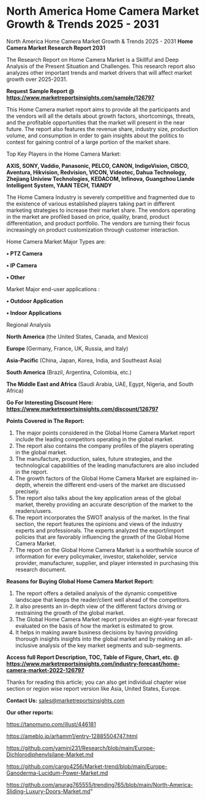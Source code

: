 # North America Home Camera Market Growth & Trends 2025 - 2031
 North America Home Camera Market Growth & Trends 2025 - 2031
<strong>Home Camera Market Research Report 2031</strong>

The Research Report on Home Camera Market is a Skillful and Deep Analysis of the Present Situation and Challenges. This research report also analyzes other important trends and market drivers that will affect market growth over 2025-2031.

<strong>Request Sample Report @ <a href=https://www.marketreportsinsights.com/sample/126797>https://www.marketreportsinsights.com/sample/126797</a></strong>

This Home Camera market report aims to provide all the participants and the vendors will all the details about growth factors, shortcomings, threats, and the profitable opportunities that the market will present in the near future. The report also features the revenue share, industry size, production volume, and consumption in order to gain insights about the politics to contest for gaining control of a large portion of the market share.

Top Key Players in the Home Camera Market:

<strong>AXIS, SONY, Vaddio, Panasonic, PELCO, CANON, IndigoVision, CISCO, Aventura, Hikvision, Redvision, VICON, Videotec, Dahua Technology, Zhejiang Uniview Technologies, KEDACOM, Infinova, Guangzhou Liande Intelligent System, YAAN TECH, TIANDY</strong>

The Home Camera Industry is severely competitive and fragmented due to the existence of various established players taking part in different marketing strategies to increase their market share. The vendors operating in the market are profiled based on price, quality, brand, product differentiation, and product portfolio. The vendors are turning their focus increasingly on product customization through customer interaction.

Home Camera Market Major Types are:

<strong>• PTZ Camera

• IP Camera

• Other</strong>

Market Major end-user applications :

<strong>• Outdoor Application

• Indoor Applications</strong>

Regional Analysis

</u><strong><b>North America</b></strong> (the United States, Canada, and Mexico)

<strong><b>Europe </b></strong>(Germany, France, UK, Russia, and Italy)

<strong><b>Asia-Pacific</b></strong> (China, Japan, Korea, India, and Southeast Asia)

<strong><b>South America</b></strong> (Brazil, Argentina, Colombia, etc.)

<strong><b>The Middle East and Africa</b></strong> (Saudi Arabia, UAE, Egypt, Nigeria, and South Africa)

<strong>Go For Interesting Discount Here: <a href=https://www.marketreportsinsights.com/discount/126797>https://www.marketreportsinsights.com/discount/126797</a></strong>

<strong>Points Covered in The Report:</strong>
<ol>
  <li>The major points considered in the Global Home Camera Market report include the leading competitors operating in the global market.</li>
  <li>The report also contains the company profiles of the players operating in the global market.</li>
  <li>The manufacture, production, sales, future strategies, and the technological capabilities of the leading manufacturers are also included in the report.</li>
  <li>The growth factors of the Global Home Camera Market are explained in-depth, wherein the different end-users of the market are discussed precisely.</li>
  <li>The report also talks about the key application areas of the global market, thereby providing an accurate description of the market to the readers/users.</li>
  <li>The report incorporates the SWOT analysis of the market. In the final section, the report features the opinions and views of the industry experts and professionals. The experts analyzed the export/import policies that are favorably influencing the growth of the Global Home Camera Market.</li>
  <li>The report on the Global Home Camera Market is a worthwhile source of information for every policymaker, investor, stakeholder, service provider, manufacturer, supplier, and player interested in purchasing this research document.</li>
</ol>
<strong>Reasons for Buying Global Home Camera Market Report:</strong>

<ol>
  <li>The report offers a detailed analysis of the dynamic competitive landscape that keeps the reader/client well ahead of the competitors.</li>
  <li>It also presents an in-depth view of the different factors driving or restraining the growth of the global market.</li>
  <li>The Global Home Camera Market report provides an eight-year forecast evaluated on the basis of how the market is estimated to grow.</li>
  <li>It helps in making aware business decisions by having providing thorough insights insights into the global market and by making an all-inclusive analysis of the key market segments and sub-segments.</li>
</ol>
<strong>Access full Report Description, TOC, Table of Figure, Chart, etc. @ <a href=https://www.marketreportsinsights.com/industry-forecast/home-camera-market-2022-126797>https://www.marketreportsinsights.com/industry-forecast/home-camera-market-2022-126797</a></strong>


Thanks for reading this article; you can also get individual chapter wise section or region wise report version like Asia, United States, Europe.

<strong>Contact Us:</strong>
sales@marketreportsinsights.com

<strong>Our other reports:</strong>

<a href=https://tanomuno.com/illust/446181>https://tanomuno.com/illust/446181</a>

<a href=https://ameblo.jp/arhamm1/entry-12885504747.html>https://ameblo.jp/arhamm1/entry-12885504747.html</a>

<a href=https://github.com/yamini231/Research/blob/main/Europe-Dichlorodiphenylsilane-Market.md>https://github.com/yamini231/Research/blob/main/Europe-Dichlorodiphenylsilane-Market.md</a>

<a href=https://github.com/cargo4256/Market-trend/blob/main/Europe-Ganoderma-Lucidum-Power-Market.md>https://github.com/cargo4256/Market-trend/blob/main/Europe-Ganoderma-Lucidum-Power-Market.md</a>

<a href=https://github.com/anurag765555/trending765/blob/main/North-America-Sliding-Luxury-Doors-Market.md>https://github.com/anurag765555/trending765/blob/main/North-America-Sliding-Luxury-Doors-Market.md</a>"
